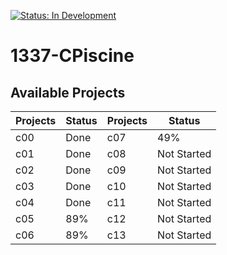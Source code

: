 [![Status: In Development](https://img.shields.io/badge/Status-In%20Development-blue)]()

# 1337-CPiscine

## Available Projects

| Projects | Status | Projects | Status |
| --- | --- | --- | --- |
| c00 | Done | c07 | 49% |
| c01 | Done | c08 | Not Started |
| c02 | Done | c09 | Not Started |
| c03 | Done | c10 | Not Started |
| c04 | Done | c11 | Not Started |
| c05 | 89% | c12 | Not Started |
| c06 | 89% | c13 | Not Started |

